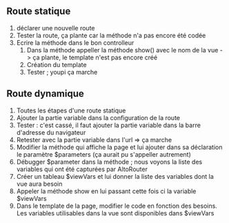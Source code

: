 
## Route statique
1. déclarer une nouvelle route
2. Tester la route, ça plante car la méthode n'a pas encore été codée
3. Ecrire la méthode dans le bon controlleur
    1. Dans la méthode  appeller la méthode show() avec le nom de la vue -> ça plante, le template n'est pas encore créé
    2. Création du template
    3. Tester ; youpi ça marche


## Route dynamique
1. Toutes les étapes d'une route statique
2. Ajouter la partie variable dans la configuration de la route
3. Tester : c'est cassé, il faut ajouter la partie variable dans la barre d'adresse du navigateur
4. Retester avec la partie variable dans l'url => ça marche
5. Modifier la méthode qui affiche la page et lui ajouter dans sa déclaration le paramètre $parameters (ça aurait pu s'appeller autrement)
6. Débugger $parameter dans la méthode ; nous voyons la liste des variables qui ont été capturées par AltoRouter
7. Créer un tableau $viewVars et lui donner la liste des variables dont la vue aura besoin
8. Appeler la méthode show en lui passant cette fois ci la variable $viewVars
9. Dans le template de la page, modifier le code en fonction des besoins. Les variables utilisables dans la vue sont disponibles dans $viewVars

